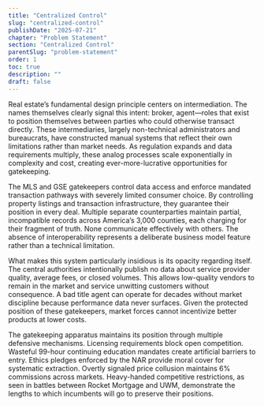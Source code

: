 ```yaml
---
title: "Centralized Control"
slug: "centralized-control"
publishDate: "2025-07-21"
chapter: "Problem Statement"
section: "Centralized Control"
parentSlug: "problem-statement"
order: 1
toc: true
description: ""
draft: false
---
```


Real estate’s fundamental design principle centers on intermediation. The names themselves clearly signal this intent: broker, agent—roles that exist to position themselves between parties who could otherwise transact directly. These intermediaries, largely non-technical administrators and bureaucrats, have constructed manual systems that reflect their own limitations rather than market needs. As regulation expands and data requirements multiply, these analog processes scale exponentially in complexity and cost, creating ever-more-lucrative opportunities for gatekeeping.

The MLS and GSE gatekeepers control data access and enforce mandated transaction pathways with severely limited consumer choice. By controlling property listings and transaction infrastructure, they guarantee their position in every deal. Multiple separate counterparties maintain partial, incompatible records across America’s 3,000 counties, each charging for their fragment of truth. None communicate effectively with others. The absence of interoperability represents a deliberate business model feature rather than a technical limitation.

What makes this system particularly insidious is its opacity regarding itself. The central authorities intentionally publish no data about service provider quality, average fees, or closed volumes. This allows low-quality vendors to remain in the market and service unwitting customers without consequence. A bad title agent can operate for decades without market discipline because performance data never surfaces. Given the protected position of these gatekeepers, market forces cannot incentivize better products at lower costs.

The gatekeeping apparatus maintains its position through multiple defensive mechanisms. Licensing requirements block open competition. Wasteful 99-hour continuing education mandates create artificial barriers to entry. Ethics pledges enforced by the NAR provide moral cover for systematic extraction. Overtly signaled price collusion maintains 6% commissions across markets. Heavy-handed competitive restrictions, as seen in battles between Rocket Mortgage and UWM, demonstrate the lengths to which incumbents will go to preserve their positions.
